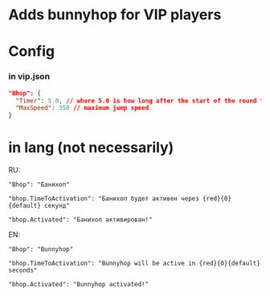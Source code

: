 # Adds bunnyhop for VIP players

# Config

### in vip.json
```json
"Bhop": {
  "Timer": 5.0, // where 5.0 is how long after the start of the round the bhop will be available. You can write as much as you want.
  "MaxSpeed": 350 // maximum jump speed
}
```

# in lang (not necessarily)

RU: 

`"Bhop": "Банихоп"`

`"bhop.TimeToActivation": "Банихоп будет активен через {red}{0}{default} секунд"`

`"bhop.Activated": "Банихоп активирован!"`

EN: 

`"Bhop": "Bunnyhop"`

`"bhop.TimeToActivation": "Bunnyhop will be active in {red}{0}{default} seconds"`

`"bhop.Activated": "Bunnyhop activated!"`
